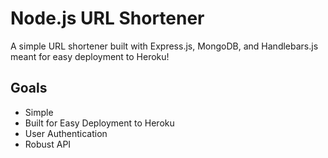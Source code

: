 # Node.js URL Shortener
A simple URL shortener built with Express.js, MongoDB, and Handlebars.js meant for easy deployment to Heroku!

## Goals
- Simple
- Built for Easy Deployment to Heroku
- User Authentication
- Robust API